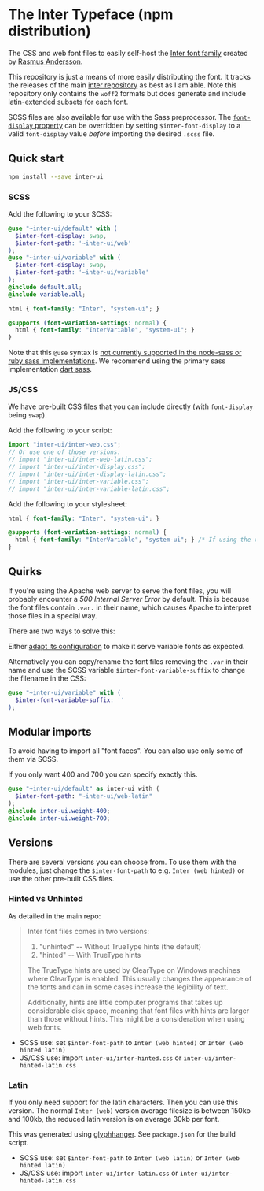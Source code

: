 # The Inter Typeface (npm distribution)

The CSS and web font files to easily self-host the [Inter font family](https://rsms.me/inter/) created by [Rasmus Andersson](https://rsms.me).

This repository is just a means of more easily distributing the font. It tracks the  releases of the main [inter repository](https://github.com/rsms/inter) as best as I am able. Note this repository only contains the `woff2` formats but does generate and include latin-extended subsets for each font.

SCSS files are also available for use with the Sass preprocessor. The [`font-display` property](https://developer.mozilla.org/en-US/docs/Web/CSS/@font-face/font-display) can be overridden by setting `$inter-font-display` to a valid `font-display` value *before* importing the desired `.scss` file.

## Quick start

```sh
npm install --save inter-ui
```

### SCSS

Add the following to your SCSS:

```scss
@use "~inter-ui/default" with (
  $inter-font-display: swap,
  $inter-font-path: '~inter-ui/web'
);
@use "~inter-ui/variable" with (
  $inter-font-display: swap,
  $inter-font-path: '~inter-ui/variable'
);
@include default.all;
@include variable.all;

html { font-family: "Inter", "system-ui"; }

@supports (font-variation-settings: normal) {
  html { font-family: "InterVariable", "system-ui"; }
}
```

Note that this `@use` syntax is [not currently supported in the node-sass or ruby sass implementations](https://sass-lang.com/documentation/at-rules/use). We recommend using the primary sass implementation [dart sass](https://github.com/sass/dart-sass).

### JS/CSS

We have pre-built CSS files that you can include directly (with `font-display` being `swap`).

Add the following to your script:

```js
import "inter-ui/inter-web.css";
// Or use one of those versions:
// import "inter-ui/inter-web-latin.css";
// import "inter-ui/inter-display.css";
// import "inter-ui/inter-display-latin.css";
// import "inter-ui/inter-variable.css";
// import "inter-ui/inter-variable-latin.css";
```

Add the following to your stylesheet:

```css
html { font-family: "Inter", "system-ui"; }

@supports (font-variation-settings: normal) {
  html { font-family: "InterVariable", "system-ui"; } /* If using the variable font */
}
```

## Quirks

If you're using the Apache web server to serve the font files, you will probably encounter a *500 Internal Server Error* by default. This is because the font files contain `.var.` in their name, which causes Apache to interpret those files in a special way.

There are two ways to solve this:

Either [adapt its configuration](https://serverfault.com/questions/159152/apache-treating-files-with-var-in-their-names-as-type-maps)
to make it serve variable fonts as expected.

Alternatively you can copy/rename the font files removing the `.var` in their name and use the SCSS variable `$inter-font-variable-suffix` to change the filename in the CSS:

```scss
@use "~inter-ui/variable" with (
  $inter-font-variable-suffix: ''
);
```

## Modular imports

To avoid having to import all "font faces". You can also use only some of them via SCSS.

If you only want 400 and 700 you can specify exactly this.

```scss
@use "~inter-ui/default" as inter-ui with (
  $inter-font-path: "~inter-ui/web-latin"
);
@include inter-ui.weight-400;
@include inter-ui.weight-700;
```

## Versions

There are several versions you can choose from. To use them with the modules, just change the `$inter-font-path` to e.g. `Inter (web hinted)` or use the other pre-built CSS files.

### Hinted vs Unhinted

As detailed in the main repo:

> Inter font files comes in two versions:
>
> 1. "unhinted" -- Without TrueType hints (the default)
> 2. "hinted" -- With TrueType hints
>
> The TrueType hints are used by ClearType on Windows machines where ClearType is enabled. This usually changes the appearance of the fonts and can in some cases increase the legibility of text.
>
> Additionally, hints are little computer programs that takes up considerable disk space, meaning that font files with hints are larger than those without hints. This might be a consideration when using web fonts.

* SCSS use: set `$inter-font-path` to `Inter (web hinted)` or `Inter (web hinted latin)`
* JS/CSS use: import `inter-ui/inter-hinted.css` or `inter-ui/inter-hinted-latin.css`

### Latin

If you only need support for the latin characters. Then you can use this version. The normal `Inter (web)` version average filesize is between 150kb and 100kb, the reduced latin version is on average 30kb per font.

This was generated using [glyphhanger](https://github.com/filamentgroup/glyphhanger). See `package.json` for the build script.

* SCSS use: set `$inter-font-path` to `Inter (web latin)` or `Inter (web hinted latin)`
* JS/CSS use: import `inter-ui/inter-latin.css` or `inter-ui/inter-hinted-latin.css`
